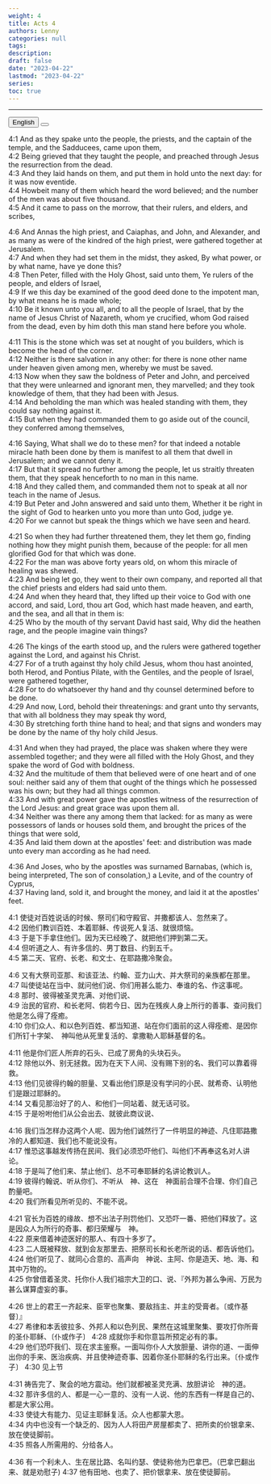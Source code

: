 ```yaml
---
weight: 4
title: Acts 4
authors: Lenny
categories: null
tags: 
description: 
draft: false
date: "2023-04-22"
lastmod: "2023-04-22"
series:
toc: true
---
```



<!--more-->
---

<!-- Tab links -->
<div class="tab">
  <button class="tablinks active" onclick="tablabel(event, 'english')">English</button>
  <button class="tablinks" onclick="tablabel(event, 'chinese')"></button>
  
</div>

<!-- Tab content -->
<div id="english" class="tabcontent" style="display:block">

4:1 And as they spake unto the people, the priests, and the captain of the temple, and the Sadducees, came upon them,  
4:2 Being grieved that they taught the people, and preached through Jesus the resurrection from the dead.  
4:3 And they laid hands on them, and put them in hold unto the next day: for it was now eventide.  
4:4 Howbeit many of them which heard the word believed; and the number of the men was about five thousand.  
4:5 And it came to pass on the morrow, that their rulers, and elders, and scribes,  

4:6 And Annas the high priest, and Caiaphas, and John, and Alexander, and as many as were of the kindred of the high priest, were gathered together at Jerusalem.  
4:7 And when they had set them in the midst, they asked, By what power, or by what name, have ye done this?  
4:8 Then Peter, filled with the Holy Ghost, said unto them, Ye rulers of the people, and elders of Israel,  
4:9 If we this day be examined of the good deed done to the impotent man, by what means he is made whole;  
4:10 Be it known unto you all, and to all the people of Israel, that by the name of Jesus Christ of Nazareth, whom ye crucified, whom God raised from the dead, even by him doth this man stand here before you whole.  

4:11 This is the stone which was set at nought of you builders, which is become the head of the corner.  
4:12 Neither is there salvation in any other: for there is none other name under heaven given among men, whereby we must be saved.  
4:13 Now when they saw the boldness of Peter and John, and perceived that they were unlearned and ignorant men, they marvelled; and they took knowledge of them, that they had been with Jesus.  
4:14 And beholding the man which was healed standing with them, they could say nothing against it.  
4:15 But when they had commanded them to go aside out of the council, they conferred among themselves,  

4:16 Saying, What shall we do to these men? for that indeed a notable miracle hath been done by them is manifest to all them that dwell in Jerusalem; and we cannot deny it.  
4:17 But that it spread no further among the people, let us straitly threaten them, that they speak henceforth to no man in this name.  
4:18 And they called them, and commanded them not to speak at all nor teach in the name of Jesus.  
4:19 But Peter and John answered and said unto them, Whether it be right in the sight of God to hearken unto you more than unto God, judge ye.  
4:20 For we cannot but speak the things which we have seen and heard.  

4:21 So when they had further threatened them, they let them go, finding nothing how they might punish them, because of the people: for all men glorified God for that which was done.  
4:22 For the man was above forty years old, on whom this miracle of healing was shewed.  
4:23 And being let go, they went to their own company, and reported all that the chief priests and elders had said unto them.  
4:24 And when they heard that, they lifted up their voice to God with one accord, and said, Lord, thou art God, which hast made heaven, and earth, and the sea, and all that in them is:  
4:25 Who by the mouth of thy servant David hast said, Why did the heathen rage, and the people imagine vain things?  

4:26 The kings of the earth stood up, and the rulers were gathered together against the Lord, and against his Christ.  
4:27 For of a truth against thy holy child Jesus, whom thou hast anointed, both Herod, and Pontius Pilate, with the Gentiles, and the people of Israel, were gathered together,  
4:28 For to do whatsoever thy hand and thy counsel determined before to be done.  
4:29 And now, Lord, behold their threatenings: and grant unto thy servants, that with all boldness they may speak thy word,  
4:30 By stretching forth thine hand to heal; and that signs and wonders may be done by the name of thy holy child Jesus.  

4:31 And when they had prayed, the place was shaken where they were assembled together; and they were all filled with the Holy Ghost, and they spake the word of God with boldness.  
4:32 And the multitude of them that believed were of one heart and of one soul: neither said any of them that ought of the things which he possessed was his own; but they had all things common.  
4:33 And with great power gave the apostles witness of the resurrection of the Lord Jesus: and great grace was upon them all.  
4:34 Neither was there any among them that lacked: for as many as were possessors of lands or houses sold them, and brought the prices of the things that were sold,  
4:35 And laid them down at the apostles' feet: and distribution was made unto every man according as he had need.  

4:36 And Joses, who by the apostles was surnamed Barnabas, (which is, being interpreted, The son of consolation,) a Levite, and of the country of Cyprus,  
4:37 Having land, sold it, and brought the money, and laid it at the apostles' feet.  
</div>

<div id="chinese" class="tabcontent">

4:1 使徒对百姓说话的时候、祭司们和守殿官、并撒都该人、忽然来了。  
4:2 因他们教训百姓、本着耶稣、传说死人复活、就很烦恼。  
4:3 于是下手拿住他们。因为天已经晚了、就把他们押到第二天。  
4:4 但听道之人、有许多信的、男丁数目、约到五千。  
4:5 第二天、官府、长老、和文士、在耶路撒冷聚会。  

4:6 又有大祭司亚那、和该亚法、约翰、亚力山大、并大祭司的亲族都在那里。  
4:7 叫使徒站在当中、就问他们说、你们用甚么能力、奉谁的名、作这事呢。  
4:8 那时、彼得被圣灵充满、对他们说、  
4:9 治民的官府、和长老阿、倘若今日、因为在残疾人身上所行的善事、查问我们他是怎么得了痊癒。  
4:10 你们众人、和以色列百姓、都当知道、站在你们面前的这人得痊癒、是因你们所钉十字架、　神叫他从死里复活的、拿撒勒人耶稣基督的名。  

4:11 他是你们匠人所弃的石头、已成了房角的头块石头。  
4:12 除他以外、别无拯救。因为在天下人间、没有赐下别的名、我们可以靠着得救。  
4:13 他们见彼得约翰的胆量、又看出他们原是没有学问的小民、就希奇、认明他们是跟过耶稣的。  
4:14 又看见那治好了的人、和他们一同站着、就无话可驳。  
4:15 于是吩咐他们从公会出去、就彼此商议说、  

4:16 我们当怎样办这两个人呢、因为他们诚然行了一件明显的神迹、凡住耶路撒冷的人都知道、我们也不能说没有。  
4:17 惟恐这事越发传扬在民间、我们必须恐吓他们、叫他们不再奉这名对人讲论。  
4:18 于是叫了他们来、禁止他们、总不可奉耶稣的名讲论教训人。  
4:19 彼得约翰说、听从你们、不听从　神、这在　神面前合理不合理、你们自己酌量吧。  
4:20 我们所看见所听见的、不能不说。  

4:21 官长为百姓的缘故、想不出法子刑罚他们、又恐吓一番、把他们释放了。这是因众人为所行的奇事、都归荣耀与　神。  
4:22 原来借着神迹医好的那人、有四十多岁了。  
4:23 二人既被释放、就到会友那里去、把祭司长和长老所说的话、都告诉他们。  
4:24 他们听见了、就同心合意的、高声向　神说、主阿、你是造天、地、海、和其中万物的。  
4:25 你曾借着圣灵、托你仆人我们祖宗大卫的口、说、『外邦为甚么争闹、万民为甚么谋算虚妄的事。  

4:26 世上的君王一齐起来、臣宰也聚集、要敌挡主、并主的受膏者。〔或作基督〕』  
4:27 希律和本丢彼拉多、外邦人和以色列民、果然在这城里聚集、要攻打你所膏的圣仆耶稣、〔仆或作子〕
4:28 成就你手和你意旨所预定必有的事。  
4:29 他们恐吓我们、现在求主鉴察。一面叫你仆人大放胆量、讲你的道、一面伸出你的手来、医治疾病、并且使神迹奇事、因着你圣仆耶稣的名行出来。〔仆或作子〕
4:30 见上节

4:31 祷告完了、聚会的地方震动。他们就都被圣灵充满、放胆讲论　神的道。  
4:32 那许多信的人、都是一心一意的、没有一人说、他的东西有一样是自己的、都是大家公用。  
4:33 使徒大有能力、见证主耶稣复活。众人也都蒙大恩。  
4:34 内中也没有一个缺乏的、因为人人将田产房屋都卖了、把所卖的价银拿来、放在使徒脚前。  
4:35 照各人所需用的、分给各人。  

4:36 有一个利未人、生在居比路、名叫约瑟、使徒称他为巴拿巴。（巴拿巴翻出来、就是劝慰子)
4:37 他有田地、也卖了、把价银拿来、放在使徒脚前。  

</div>